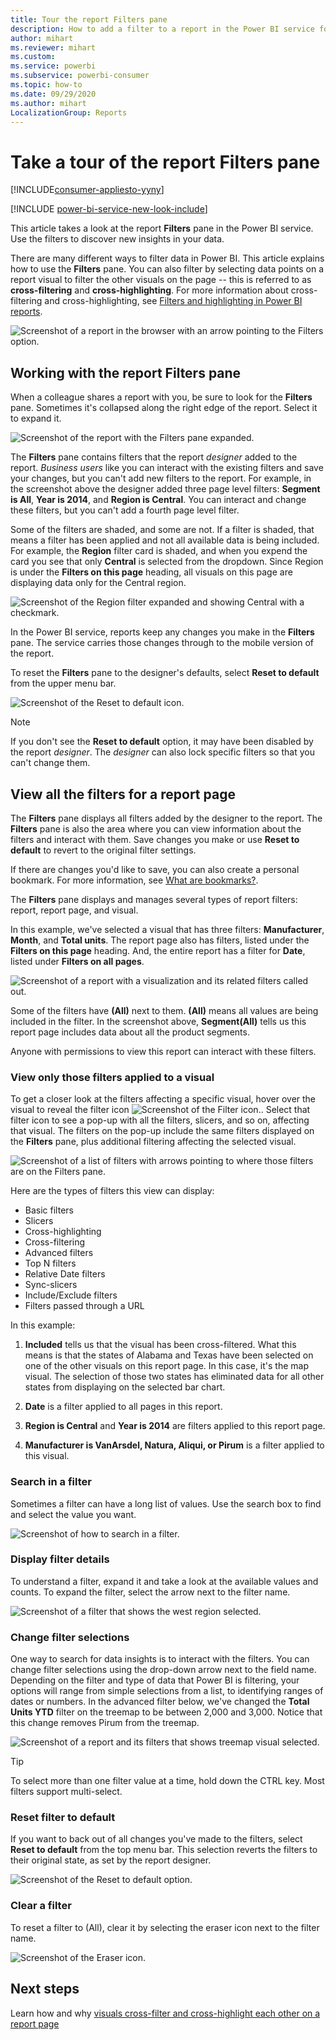 ```yaml
---
title: Tour the report Filters pane
description: How to add a filter to a report in the Power BI service for business users
author: mihart
ms.reviewer: mihart
ms.custom:  
ms.service: powerbi
ms.subservice: powerbi-consumer
ms.topic: how-to
ms.date: 09/29/2020
ms.author: mihart
LocalizationGroup: Reports
---
```


# Take a tour of the report Filters pane

[!INCLUDE[consumer-appliesto-yyny](../includes/consumer-appliesto-yyny.md)]

[!INCLUDE [power-bi-service-new-look-include](../includes/power-bi-service-new-look-include.md)]

This article takes a look at the report **Filters** pane in the Power BI service. Use the filters to discover new insights in your data.

There are many different ways to filter data in Power BI. This article explains how to use the **Filters** pane.  You can also filter by selecting data points on a report visual to filter the other visuals on the page -- this is referred to as **cross-filtering** and **cross-highlighting**. For more information about cross-filtering and cross-highlighting, see [Filters and highlighting in Power BI reports](../create-reports/power-bi-reports-filters-and-highlighting.md).

![Screenshot of a report in the browser with an arrow pointing to the Filters option.](media/end-user-report-filter/power-bi-reports.png)

## Working with the report Filters pane

When a colleague shares a report with you, be sure to look for the **Filters** pane. Sometimes it's collapsed along the right edge of the report. Select it to expand it.

![Screenshot of the report with the Filters pane expanded.](media/end-user-report-filter/power-bi-expand-filters-pane.png)

The **Filters** pane contains filters that the report *designer* added to the report. *Business users* like you can interact with the existing filters and save your changes, but you can't add new filters to the report. For example, in the screenshot above the designer added three page level filters: **Segment is All**, **Year is 2014**, and **Region is Central**. You can interact and change these filters, but you can't add a fourth page level filter.

Some of the filters are shaded, and some are not. If a filter is shaded, that means a filter has been applied and not all available data is being included. For example, the **Region** filter card is shaded, and when you expend the card you see that only **Central** is selected from the dropdown. Since Region is under the **Filters on this page** heading, all visuals on this page are displaying data only for the Central region.

![Screenshot of the Region filter expanded and showing Central with a checkmark.](media/end-user-report-filter/power-bi-filter-region.png)

In the Power BI service, reports keep any changes you make in the **Filters** pane. The service carries those changes through to the mobile version of the report. 

To reset the **Filters** pane to the designer's defaults, select **Reset to default** from the upper menu bar.

![Screenshot of the Reset to default icon.](media/end-user-report-filter/power-bi-reset-icon.png) 

> [!NOTE]
> If you don't see the **Reset to default** option, it may have been disabled by the report *designer*. The *designer* can also lock specific filters so that you can't change them.

## View all the filters for a report page

The **Filters** pane displays all filters added by the designer to the report. The **Filters** pane is also the area where you can view information about the filters and interact with them. Save changes you make or use **Reset to default** to revert to the original filter settings.

If there are changes you'd like to save, you can also create a personal bookmark. For more information, see [What are bookmarks?](end-user-bookmarks.md).

The **Filters** pane displays and manages several types of report filters: report, report page, and visual.

In this example, we've selected a visual that has three filters: **Manufacturer**, **Month**, and **Total units**. The report page also has filters, listed under the **Filters on this page** heading. And, the entire report has a filter for **Date**, listed under **Filters on all pages**.

![Screenshot of a report with a visualization and its related filters called out.](media/end-user-report-filter/power-bi-filter-pane.png)

Some of the filters have **(All)** next to them. **(All)** means all values are being included in the filter. In the screenshot above, **Segment(All)** tells us this report page includes data about all the product segments. 

Anyone with permissions to view this report can interact with these filters.

### View only those filters applied to a visual

To get a closer look at the filters affecting a specific visual, hover over the visual to reveal the filter icon ![Screenshot of the Filter icon.](media/end-user-report-filter/power-bi-filter-icon.png). Select that filter icon to see a pop-up with all the filters, slicers, and so on, affecting that visual. The filters on the pop-up include the same filters displayed on the **Filters** pane, plus additional filtering affecting the selected visual.

![Screenshot of a list of filters with arrows pointing to where those filters are on the Filters pane.](media/end-user-report-filter/power-bi-filters-hover.png)

Here are the types of filters this view can display:

- Basic filters
- Slicers
- Cross-highlighting
- Cross-filtering
- Advanced filters
- Top N filters
- Relative Date filters
- Sync-slicers
- Include/Exclude filters
- Filters passed through a URL

In this example:
1. **Included** tells us that the visual has been cross-filtered. What this means is that the states of Alabama and Texas have been selected on one of the other visuals on this report page. In this case, it's the map visual. The selection of those two states has eliminated data for all other states from displaying on the selected bar chart.  

1. **Date** is a filter applied to all pages in this report.

1. **Region is Central** and **Year is 2014** are filters applied to this report page.

4. **Manufacturer is VanArsdel, Natura, Aliqui, or Pirum** is a filter applied to this visual.


### Search in a filter

Sometimes a filter can have a long list of values. Use the search box to find and select the value you want.

![Screenshot of how to search in a filter.](media/end-user-report-filter/power-bi-search-filter.png)

### Display filter details

To understand a filter, expand it and take a look at the available values and counts.  To expand the filter, select the arrow next to the filter name.
  
![Screenshot of a filter that shows the west region selected.](media/end-user-report-filter/power-bi-filters-expand.png)

### Change filter selections

One way to search for data insights is to interact with the filters. You can change filter selections using the drop-down arrow next to the field name.  Depending on the filter and type of data that Power BI is filtering, your options will range from simple selections from a list, to identifying ranges of dates or numbers. In the advanced filter below, we've changed the **Total Units YTD** filter on the treemap to be between 2,000 and 3,000. Notice that this change removes Pirum from the treemap.
  
![Screenshot of a report and its filters that shows treemap visual selected.](media/end-user-report-filter/power-bi-treemap-filter.png)

> [!TIP]
> To select more than one filter value at a time, hold down the CTRL key. Most filters support multi-select.

### Reset filter to default

If you want to back out of all changes you've made to the filters, select **Reset to default** from the top menu bar.  This selection reverts the filters to their original state, as set by the report designer.

![Screenshot of the Reset to default option.](media/end-user-report-filter/power-bi-reset-icon.png)

### Clear a filter

To reset a filter to (All), clear it by selecting the eraser icon next to the filter name.

![Screenshot of the Eraser icon.](media/end-user-report-filter/power-bi-erase.png)
  
<!--  too much detail for consumers

## Types of filters: text field filters
### List mode
Ticking a checkbox either selects or deselects the value. The **All** checkbox can be used to toggle the state of all checkboxes on or off. The checkboxes represent all the available values for that field.  As you adjust the filter, the restatement updates to reflect your choices. 

![list mode filter](media/end-user-report-filter/power-bi-restatement-new.png)

Note how the restatement now says "is Mar, Apr or May".

### Advanced mode
Select **Advanced Filtering** to switch to advanced mode. Use the dropdown controls and text boxes to identify which fields to include. By choosing between **And** and **Or**, you can build complex filter expressions. Select the **Apply Filter** button when you've set the values you want.  

![advanced mode](media/end-user-report-filter/power-bi-advanced.png)

## Types of filters: numeric field filters
### List mode
If the values are finite, selecting the field name displays a list.  See **Text field filters** &gt; **List mode** above for help using checkboxes.   

### Advanced mode
If the values are infinite or represent a range, selecting the field name opens the advanced filter mode. Use the dropdown and text boxes to specify a range of values that you want to see. 

![advanced filter](media/end-user-report-filter/power-bi-dropdown-and-text.png)

By choosing between **And** and **Or**, you can build complex filter expressions. Select the **Apply Filter** button when you've set the values you want.

## Types of filters: date and time
### List mode
If the values are finite, selecting the field name displays a list.  See **Text field filters** &gt; **List mode** above for help using checkboxes.   

### Advanced mode
If the field values represent date or time, you can specify a start/end time when using Date/Time filters.  

![datetime filter](media/end-user-report-filter/pbi_date-time-filters.png)

-->

## Next steps

Learn how and why [visuals cross-filter and cross-highlight each other on a report page](end-user-interactions.md)

